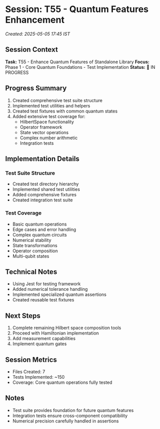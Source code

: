 # Session: T55 - Quantum Features Enhancement
*Created: 2025-05-05 17:45 IST*

## Session Context
**Task:** T55 - Enhance Quantum Features of Standalone Library
**Focus:** Phase 1 - Core Quantum Foundations - Test Implementation
**Status:** 🔄 IN PROGRESS

## Progress Summary
1. Created comprehensive test suite structure
2. Implemented test utilities and helpers
3. Created test fixtures with common quantum states
4. Added extensive test coverage for:
   - HilbertSpace functionality
   - Operator framework
   - State vector operations
   - Complex number arithmetic
   - Integration tests

## Implementation Details
### Test Suite Structure
- Created test directory hierarchy
- Implemented shared test utilities
- Added comprehensive fixtures
- Created integration test suite

### Test Coverage
- Basic quantum operations
- Edge cases and error handling
- Complex quantum circuits
- Numerical stability
- State transformations
- Operator composition
- Multi-qubit states

## Technical Notes
- Using Jest for testing framework
- Added numerical tolerance handling
- Implemented specialized quantum assertions
- Created reusable test fixtures

## Next Steps
1. Complete remaining Hilbert space composition tools
2. Proceed with Hamiltonian implementation
3. Add measurement capabilities
4. Implement quantum gates

## Session Metrics
- Files Created: 7
- Tests Implemented: ~150
- Coverage: Core quantum operations fully tested

## Notes
- Test suite provides foundation for future quantum features
- Integration tests ensure cross-component compatibility
- Numerical precision carefully handled in assertions